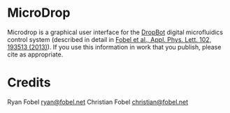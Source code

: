 MicroDrop
=========

Microdrop is a graphical user interface for the [DropBot][1] digital
microfluidics control system (described in detail in [Fobel et al., Appl. Phys.
Lett. 102, 193513 (2013)][2]). If you use this information in work that you
publish, please cite as appropriate.

[1]: http://microfluidics.utoronto.ca/microdrop
[2]: http://dx.doi.org/10.1063/1.4807118


Credits
=======

Ryan Fobel <ryan@fobel.net>
Christian Fobel <christian@fobel.net>
